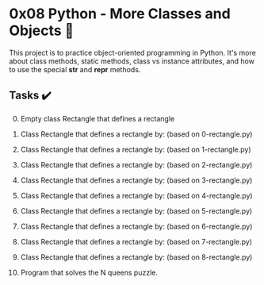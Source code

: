 # 0x08  Python - More Classes and Objects :snake:
This project is to practice object-oriented programming in Python. It's more about class methods, static methods, class vs instance attributes, and how to use the special __str__ and __repr__ methods.

## Tasks :heavy_check_mark:



0. Empty class Rectangle that defines a rectangle

1. Class Rectangle that defines a rectangle by: (based on 0-rectangle.py)

2. Class Rectangle that defines a rectangle by: (based on 1-rectangle.py)

3. Class Rectangle that defines a rectangle by: (based on 2-rectangle.py)

4. Class Rectangle that defines a rectangle by: (based on 3-rectangle.py)

5. Class Rectangle that defines a rectangle by: (based on 4-rectangle.py)

6. Class Rectangle that defines a rectangle by: (based on 5-rectangle.py)

7. Class Rectangle that defines a rectangle by: (based on 6-rectangle.py)

8. Class Rectangle that defines a rectangle by: (based on 7-rectangle.py)

9. Class Rectangle that defines a rectangle by: (based on 8-rectangle.py)

10. Program that solves the N queens puzzle.